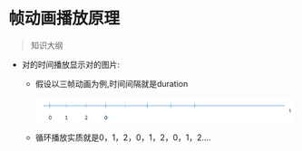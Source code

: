 # 帧动画播放原理

> 知识大纲
* 对的时间播放显示对的图片:
    * 假设以三帧动画为例,时间间隔就是duration
    
        ![](./images/帧动画播放原理图解.jpg)
        
    * 循环播放实质就是0，1，2，0，1，2，0，1，2....    

